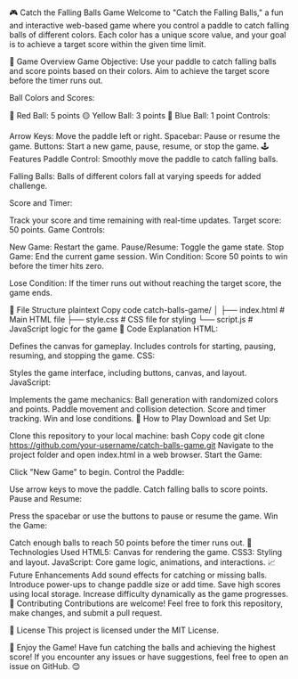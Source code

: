 🎮 Catch the Falling Balls Game
Welcome to "Catch the Falling Balls," a fun and interactive web-based game where you control a paddle to catch falling balls of different colors. Each color has a unique score value, and your goal is to achieve a target score within the given time limit.

📖 Game Overview
Game Objective:
Use your paddle to catch falling balls and score points based on their colors. Aim to achieve the target score before the timer runs out.

Ball Colors and Scores:

🔴 Red Ball: 5 points
🟡 Yellow Ball: 3 points
🔵 Blue Ball: 1 point
Controls:

Arrow Keys: Move the paddle left or right.
Spacebar: Pause or resume the game.
Buttons: Start a new game, pause, resume, or stop the game.
🕹️ Features
Paddle Control:
Smoothly move the paddle to catch falling balls.

Falling Balls:
Balls of different colors fall at varying speeds for added challenge.

Score and Timer:

Track your score and time remaining with real-time updates.
Target score: 50 points.
Game Controls:

New Game: Restart the game.
Pause/Resume: Toggle the game state.
Stop Game: End the current game session.
Win Condition:
Score 50 points to win before the timer hits zero.

Lose Condition:
If the timer runs out without reaching the target score, the game ends.

📂 File Structure
plaintext
Copy code
catch-balls-game/
│
├── index.html        # Main HTML file
├── style.css         # CSS file for styling
└── script.js         # JavaScript logic for the game
📜 Code Explanation
HTML:

Defines the canvas for gameplay.
Includes controls for starting, pausing, resuming, and stopping the game.
CSS:

Styles the game interface, including buttons, canvas, and layout.
JavaScript:

Implements the game mechanics:
Ball generation with randomized colors and points.
Paddle movement and collision detection.
Score and timer tracking.
Win and lose conditions.
🚀 How to Play
Download and Set Up:

Clone this repository to your local machine:
bash
Copy code
git clone https://github.com/your-username/catch-balls-game.git
Navigate to the project folder and open index.html in a web browser.
Start the Game:

Click "New Game" to begin.
Control the Paddle:

Use arrow keys to move the paddle.
Catch falling balls to score points.
Pause and Resume:

Press the spacebar or use the buttons to pause or resume the game.
Win the Game:

Catch enough balls to reach 50 points before the timer runs out.
🌟 Technologies Used
HTML5: Canvas for rendering the game.
CSS3: Styling and layout.
JavaScript: Core game logic, animations, and interactions.
📈 Future Enhancements
Add sound effects for catching or missing balls.
Introduce power-ups to change paddle size or add time.
Save high scores using local storage.
Increase difficulty dynamically as the game progresses.
🤝 Contributing
Contributions are welcome! Feel free to fork this repository, make changes, and submit a pull request.

📜 License
This project is licensed under the MIT License.

🎉 Enjoy the Game!
Have fun catching the balls and achieving the highest score! If you encounter any issues or have suggestions, feel free to open an issue on GitHub. 😊

